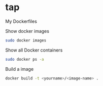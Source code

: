 # tap
My Dockerfiles

Show docker images
``` bash
sudo docker images
```

Show all Docker containers
``` bash
sudo docker ps -a
```
Build a image
``` bash
docker build -t <yourname>/<image-name> .
```
